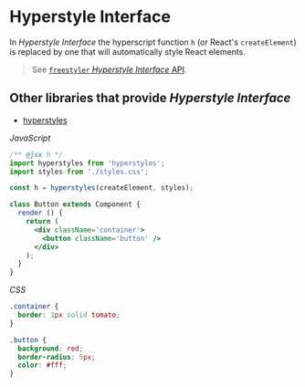 # Hyperstyle Interface

In *Hyperstyle Interface* the hyperscript function `h` (or React's `createElement`) is
replaced by one that will automatically style React elements.

> See [`freestyler` *Hyperstyle Interface* API](../../hyperstyle.md).


## Other libraries that provide *Hyperstyle Interface*

  - [hyperstyles][lib-hyperstyles]

[lib-hyperstyles]: https://github.com/colingourlay/hyperstyles

*JavaScript*

```jsx
/** @jsx h */
import hyperstyles from 'hyperstyles';
import styles from './styles.css';

const h = hyperstyles(createElement, styles);

class Button extends Component {
  render () {
    return (
      <div className='container'>
        <button className='button' />
      </div>
    );
  }
}
```

*CSS*

```css
.container {
  border: 1px solid tomato;
}

.button {
  background: red;
  border-radius: 5px;
  color: #fff;
}
```